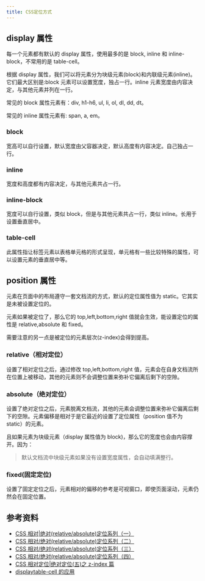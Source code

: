 ```yaml
---
title: CSS定位方式
---
```


## display 属性

每一个元素都有默认的 display 属性，使用最多的是 block, inline 和 inline-block，不常用的是 table-cell。

根据 display 属性，我们可以将元素分为块级元素(block)和内联级元素(inline)。它们最大区别是:block 元素可以设置宽度，独占一行。inline 元素宽度由内容决定，与其他元素并列在一行。

常见的 block 属性元素有：div, h1-h6, ul, li, ol, dl, dd, dt。

常见的 inline 属性元素有: span, a, em。

### block

宽高可以自行设置，默认宽度由父容器决定，默认高度有内容决定。自己独占一行。

### inline

宽度和高度都有内容决定，与其他元素共占一行。

### inline-block

宽度可以自行设置，类似 block，但是与其他元素共占一行，类似 inline。长用于设置垂直居中。

### table-cell

此属性指让标签元素以表格单元格的形式呈现，单元格有一些比较特殊的属性，可以设置元素的垂直居中等。

## position 属性

元素在页面中的布局遵守一套文档流的方式，默认的定位属性值为 static。它其实是未被设置定位的。

元素如果被定位了，那么它的 top,left,bottom,right 值就会生效，能设置定位的属性是 relative,absolute 和 fixed。

需要注意的另一点是被定位的元素层次(z-index)会得到提高。

### relative（相对定位）

设置了相对定位之后，通过修改 top,left,bottom,right 值，元素会在自身文档流所在位置上被移动，其他的元素则不会调整位置来弥补它偏离后剩下的空隙。

### absolute（绝对定位）

设置了绝对定位之后，元素脱离文档流，其他的元素会调整位置来弥补它偏离后剩下的空隙。元素偏移是相对于是它最近的设置了定位属性（position 值不为 static）的元素。

且如果元素为块级元素（display 属性值为 block)，那么它的宽度也会由内容撑开。因为：

> 默认文档流中块级元素如果没有设置宽度属性，会自动填满整行。

### fixed(固定定位)

设置了固定定位之后，元素相对的偏移的参考是可视窗口，即使页面滚动，元素仍然会在固定位置。

## 参考资料

- [CSS 相对|绝对(relative/absolute)定位系列（一）](https://www.zhangxinxu.com/wordpress/2010/12/css-%E7%9B%B8%E5%AF%B9%E7%BB%9D%E5%AF%B9%E5%AE%9A%E4%BD%8D%E7%B3%BB%E5%88%97%EF%BC%88%E4%B8%80%EF%BC%89/)
- [CSS 相对/绝对(relative/absolute)定位系列（二）](https://www.zhangxinxu.com/wordpress/2010/12/css-%E7%9B%B8%E5%AF%B9%E7%BB%9D%E5%AF%B9relativeabsolute%E5%AE%9A%E4%BD%8D%E7%B3%BB%E5%88%97%EF%BC%88%E4%BA%8C%EF%BC%89/)
- [CSS 相对/绝对(relative/absolute)定位系列（三）](https://www.zhangxinxu.com/wordpress/2011/03/css-%E7%9B%B8%E5%AF%B9%E7%BB%9D%E5%AF%B9relativeabsolute%E5%AE%9A%E4%BD%8D%E7%B3%BB%E5%88%97%EF%BC%88%E4%B8%89%EF%BC%89/)
- [CSS 相对/绝对(relative/absolute)定位系列（四）](https://www.zhangxinxu.com/wordpress/2011/08/css%E7%9B%B8%E5%AF%B9%E5%AE%9A%E4%BD%8Drelative%E7%BB%9D%E5%AF%B9%E5%AE%9A%E4%BD%8Dabsolute%E7%B3%BB%E5%88%97%EF%BC%88%E5%9B%9B%EF%BC%89/)
- [CSS 相对定位|绝对定位(五)之 z-index 篇](https://www.zhangxinxu.com/wordpress/2011/08/css%E7%9B%B8%E5%AF%B9%E5%AE%9A%E4%BD%8D%E7%BB%9D%E5%AF%B9%E5%AE%9A%E4%BD%8D%E4%BA%94%E4%B9%8Bz-index%E7%AF%87/)
- [displaytable-cell 的应用](https://www.zhangxinxu.com/wordpress/2010/10/%E6%88%91%E6%89%80%E7%9F%A5%E9%81%93%E7%9A%84%E5%87%A0%E7%A7%8Ddisplaytable-cell%E7%9A%84%E5%BA%94%E7%94%A8/)

